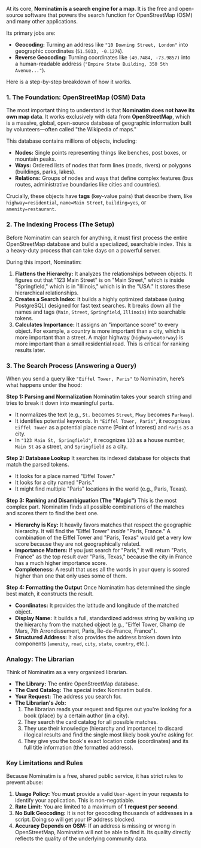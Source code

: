 At its core, **Nominatim is a search engine for a map**. It is the free and open-source software that powers the search function for OpenStreetMap (OSM) and many other applications.

Its primary jobs are:
*   **Geocoding:** Turning an address like `"10 Downing Street, London"` into geographic coordinates (`51.5033, -0.1276`).
*   **Reverse Geocoding:** Turning coordinates like `(40.7484, -73.9857)` into a human-readable address (`"Empire State Building, 350 5th Avenue..."`).

Here is a step-by-step breakdown of how it works.

### 1. The Foundation: OpenStreetMap (OSM) Data

The most important thing to understand is that **Nominatim does not have its own map data**. It works exclusively with data from **OpenStreetMap**, which is a massive, global, open-source database of geographic information built by volunteers—often called "the Wikipedia of maps."

This database contains millions of objects, including:
*   **Nodes:** Single points representing things like benches, post boxes, or mountain peaks.
*   **Ways:** Ordered lists of nodes that form lines (roads, rivers) or polygons (buildings, parks, lakes).
*   **Relations:** Groups of nodes and ways that define complex features (bus routes, administrative boundaries like cities and countries).

Crucially, these objects have **tags** (key-value pairs) that describe them, like `highway=residential`, `name=Main Street`, `building=yes`, or `amenity=restaurant`.

### 2. The Indexing Process (The Setup)

Before Nominatim can search for anything, it must first process the entire OpenStreetMap database and build a specialized, searchable index. This is a heavy-duty process that can take days on a powerful server.

During this import, Nominatim:
1.  **Flattens the Hierarchy:** It analyzes the relationships between objects. It figures out that "123 Main Street" is on "Main Street," which is inside "Springfield," which is in "Illinois," which is in the "USA." It stores these hierarchical relationships.
2.  **Creates a Search Index:** It builds a highly optimized database (using PostgreSQL) designed for fast text searches. It breaks down all the names and tags (`Main`, `Street`, `Springfield`, `Illinois`) into searchable tokens.
3.  **Calculates Importance:** It assigns an "importance score" to every object. For example, a country is more important than a city, which is more important than a street. A major highway (`highway=motorway`) is more important than a small residential road. This is critical for ranking results later.

### 3. The Search Process (Answering a Query)

When you send a query like `"Eiffel Tower, Paris"` to Nominatim, here’s what happens under the hood:

**Step 1: Parsing and Normalization**
Nominatim takes your search string and tries to break it down into meaningful parts.
*   It normalizes the text (e.g., `St.` becomes `Street`, `Pkwy` becomes `Parkway`).
*   It identifies potential keywords. In `"Eiffel Tower, Paris"`, it recognizes `Eiffel Tower` as a potential place name (Point of Interest) and `Paris` as a city.
*   In `"123 Main St, Springfield"`, it recognizes `123` as a house number, `Main St` as a street, and `Springfield` as a city.

**Step 2: Database Lookup**
It searches its indexed database for objects that match the parsed tokens.
*   It looks for a place named "Eiffel Tower."
*   It looks for a city named "Paris."
*   It might find multiple "Paris" locations in the world (e.g., Paris, Texas).

**Step 3: Ranking and Disambiguation (The "Magic")**
This is the most complex part. Nominatim finds all possible combinations of the matches and scores them to find the best one.
*   **Hierarchy is Key:** It heavily favors matches that respect the geographic hierarchy. It will find the "Eiffel Tower" *inside* "Paris, France." A combination of the Eiffel Tower and "Paris, Texas" would get a very low score because they are not geographically related.
*   **Importance Matters:** If you just search for "Paris," it will return "Paris, France" as the top result over "Paris, Texas," because the city in France has a much higher importance score.
*   **Completeness:** A result that uses all the words in your query is scored higher than one that only uses some of them.

**Step 4: Formatting the Output**
Once Nominatim has determined the single best match, it constructs the result.
*   **Coordinates:** It provides the latitude and longitude of the matched object.
*   **Display Name:** It builds a full, standardized address string by walking *up* the hierarchy from the matched object (e.g., "Eiffel Tower, Champ de Mars, 7th Arrondissement, Paris, Île-de-France, France").
*   **Structured Address:** It also provides the address broken down into components (`amenity`, `road`, `city`, `state`, `country`, etc.).

### Analogy: The Librarian

Think of Nominatim as a very organized librarian.

*   **The Library:** The entire OpenStreetMap database.
*   **The Card Catalog:** The special index Nominatim builds.
*   **Your Request:** The address you search for.
*   **The Librarian's Job:**
    1.  The librarian reads your request and figures out you're looking for a book (place) by a certain author (in a city).
    2.  They search the card catalog for all possible matches.
    3.  They use their knowledge (hierarchy and importance) to discard illogical results and find the single most likely book you're asking for.
    4.  They give you the book's exact location code (coordinates) and its full title information (the formatted address).

### Key Limitations and Rules

Because Nominatim is a free, shared public service, it has strict rules to prevent abuse:
1.  **Usage Policy:** You **must** provide a valid `User-Agent` in your requests to identify your application. This is non-negotiable.
2.  **Rate Limit:** You are limited to a maximum of **1 request per second**.
3.  **No Bulk Geocoding:** It is not for geocoding thousands of addresses in a script. Doing so will get your IP address blocked.
4.  **Accuracy Depends on OSM:** If an address is missing or wrong in OpenStreetMap, Nominatim will not be able to find it. Its quality directly reflects the quality of the underlying community data.